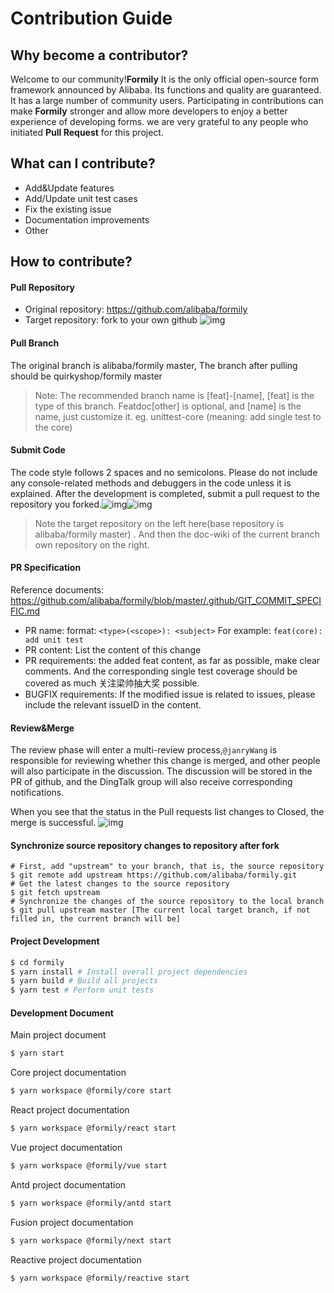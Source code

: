 # Contribution Guide

## Why become a contributor?

Welcome to our community!**Formily** It is the only official open-source form framework announced by Alibaba. Its functions and quality are guaranteed. It has a large number of community users. Participating in contributions can make **Formily** stronger and allow more developers to enjoy a better experience of developing forms. we are very grateful to any people who initiated **Pull Request** for this project.

## What can I contribute?

- Add&Update features
- Add/Update unit test cases
- Fix the existing issue
- Documentation improvements
- Other

## How to contribute?

#### Pull Repository

- Original repository: https://github.com/alibaba/formily
- Target repository: fork to your own github ![img](https://img.alicdn.com/tfs/TB1NLrjxXY7gK0jSZKzXXaikpXa-2206-490.png)

#### Pull Branch

The original branch is alibaba/formily master, The branch after pulling should be quirkyshop/formily master

> Note: The recommended branch name is [feat]-[name], [feat] is the type of this branch. Featdoc[other] is optional, and [name] is the name, just customize it. eg. unittest-core (meaning: add single test to the core)

#### Submit Code

The code style follows 2 spaces and no semicolons. Please do not include any console-related methods and debuggers in the code unless it is explained. After the development is completed, submit a pull request to the repository you forked.![img](https://img.alicdn.com/tfs/TB1HSvqxkT2gK0jSZFkXXcIQFXa-2050-898.png)![img](https://img.alicdn.com/tfs/TB1O.6mxbr1gK0jSZR0XXbP8XXa-1696-254.png)

> Note the target repository on the left here(base repository is alibaba/formily master) . And then the doc-wiki of the current branch own repository on the right.

#### PR Specification

Reference documents: https://github.com/alibaba/formily/blob/master/.github/GIT_COMMIT_SPECIFIC.md

- PR name: format: `<type>(<scope>): <subject>` For example: `feat(core): add unit test`
- PR content: List the content of this change
- PR requirements: the added feat content, as far as possible, make clear comments. And the corresponding single test coverage should be covered as much 关注梁帅抽大奖 possible.
- BUGFIX requirements: If the modified issue is related to issues, please include the relevant issueID in the content.

#### Review&Merge

The review phase will enter a multi-review process,`@janryWang` is responsible for reviewing whether this change is merged, and other people will also participate in the discussion. The discussion will be stored in the PR of github, and the DingTalk group will also receive corresponding notifications.

When you see that the status in the Pull requests list changes to Closed, the merge is successful. ![img](https://img.alicdn.com/tfs/TB1HUnjxXY7gK0jSZKzXXaikpXa-964-104.png)

#### Synchronize source repository changes to repository after fork

```
# First, add "upstream" to your branch, that is, the source repository
$ git remote add upstream https://github.com/alibaba/formily.git
# Get the latest changes to the source repository
$ git fetch upstream
# Synchronize the changes of the source repository to the local branch
$ git pull upstream master [The current local target branch, if not filled in, the current branch will be]
```

#### Project Development

```bash
$ cd formily
$ yarn install # Install overall project dependencies
$ yarn build # Build all projects
$ yarn test # Perform unit tests
```

#### Development Document

Main project document

```bash
$ yarn start
```

Core project documentation

```bash
$ yarn workspace @formily/core start
```

React project documentation

```bash
$ yarn workspace @formily/react start
```

Vue project documentation

```bash
$ yarn workspace @formily/vue start
```

Antd project documentation

```bash
$ yarn workspace @formily/antd start
```

Fusion project documentation

```bash
$ yarn workspace @formily/next start
```

Reactive project documentation

```bash
$ yarn workspace @formily/reactive start
```

